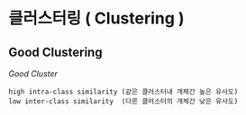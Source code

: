 # 클러스터링 ( Clustering )
## Good Clustering
*Good Cluster*
```
high intra-class similarity (같은 클러스터내 개체간 높은 유사도)
low inter-class similarity  (다른 클러스터의 개체간 낮은 유사도)
```
